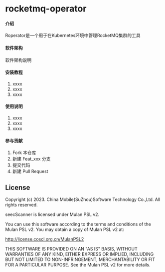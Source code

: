 # rocketmq-operator

#### 介绍
Roperator是一个用于在Kubernetes环境中管理RocketMQ集群的工具

#### 软件架构
软件架构说明


#### 安装教程

1.  xxxx
2.  xxxx
3.  xxxx

#### 使用说明

1.  xxxx
2.  xxxx
3.  xxxx

#### 参与贡献

1.  Fork 本仓库
2.  新建 Feat_xxx 分支
3.  提交代码
4.  新建 Pull Request


## License

Copyright (c) 2023. China Mobile(SuZhou)Software Technology Co.,Ltd. All rights reserved.

 seecScanner is licensed under Mulan PSL v2.

You can use this software according to the terms and conditions of the Mulan PSL v2.
You may obtain a copy of Mulan PSL v2 at:

 http://license.coscl.org.cn/MulanPSL2

THIS SOFTWARE IS PROVIDED ON AN "AS IS" BASIS, WITHOUT WARRANTIES OF ANY KIND,
EITHER EXPRESS OR IMPLIED, INCLUDING BUT NOT LIMITED TO NON-INFRINGEMENT,
MERCHANTABILITY OR FIT FOR A PARTICULAR PURPOSE.
See the Mulan PSL v2 for more details.
